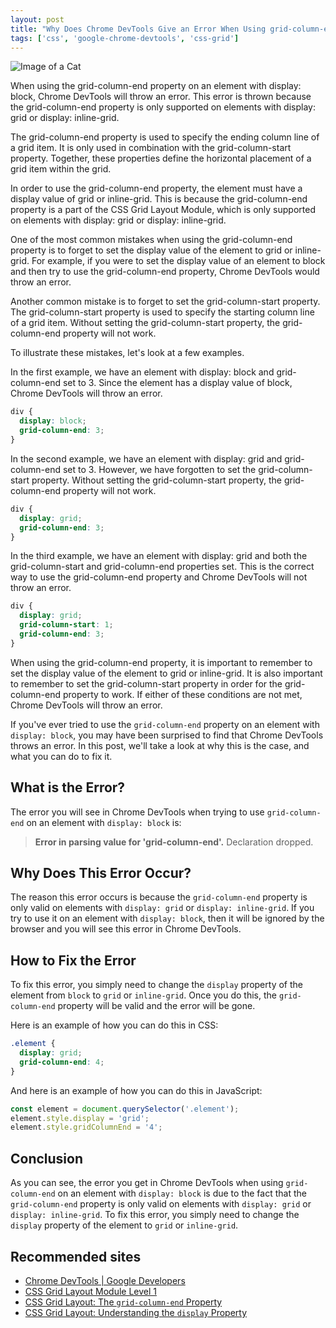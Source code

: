 ```yaml
---
layout: post
title: "Why Does Chrome DevTools Give an Error When Using grid-column-end on an Element with display: block?"
tags: ['css', 'google-chrome-devtools', 'css-grid']
---
```


![Image of a Cat](http://source.unsplash.com/1600x900/?cat)

When using the grid-column-end property on an element with display: block, Chrome DevTools will throw an error. This error is thrown because the grid-column-end property is only supported on elements with display: grid or display: inline-grid.

The grid-column-end property is used to specify the ending column line of a grid item. It is only used in combination with the grid-column-start property. Together, these properties define the horizontal placement of a grid item within the grid.

In order to use the grid-column-end property, the element must have a display value of grid or inline-grid. This is because the grid-column-end property is a part of the CSS Grid Layout Module, which is only supported on elements with display: grid or display: inline-grid.

One of the most common mistakes when using the grid-column-end property is to forget to set the display value of the element to grid or inline-grid. For example, if you were to set the display value of an element to block and then try to use the grid-column-end property, Chrome DevTools would throw an error.

Another common mistake is to forget to set the grid-column-start property. The grid-column-start property is used to specify the starting column line of a grid item. Without setting the grid-column-start property, the grid-column-end property will not work.

To illustrate these mistakes, let's look at a few examples.

In the first example, we have an element with display: block and grid-column-end set to 3. Since the element has a display value of block, Chrome DevTools will throw an error.

```css
div {
  display: block;
  grid-column-end: 3;
}
```

In the second example, we have an element with display: grid and grid-column-end set to 3. However, we have forgotten to set the grid-column-start property. Without setting the grid-column-start property, the grid-column-end property will not work.

```css
div {
  display: grid;
  grid-column-end: 3;
}
```

In the third example, we have an element with display: grid and both the grid-column-start and grid-column-end properties set. This is the correct way to use the grid-column-end property and Chrome DevTools will not throw an error.

```css
div {
  display: grid;
  grid-column-start: 1;
  grid-column-end: 3;
}
```

When using the grid-column-end property, it is important to remember to set the display value of the element to grid or inline-grid. It is also important to remember to set the grid-column-start property in order for the grid-column-end property to work. If either of these conditions are not met, Chrome DevTools will throw an error.

If you've ever tried to use the `grid-column-end` property on an element with `display: block`, you may have been surprised to find that Chrome DevTools throws an error. In this post, we'll take a look at why this is the case, and what you can do to fix it.

## What is the Error?

The error you will see in Chrome DevTools when trying to use `grid-column-end` on an element with `display: block` is:

> **Error in parsing value for 'grid-column-end'.**  Declaration dropped.

## Why Does This Error Occur?

The reason this error occurs is because the `grid-column-end` property is only valid on elements with `display: grid` or `display: inline-grid`. If you try to use it on an element with `display: block`, then it will be ignored by the browser and you will see this error in Chrome DevTools.

## How to Fix the Error

To fix this error, you simply need to change the `display` property of the element from `block` to `grid` or `inline-grid`. Once you do this, the `grid-column-end` property will be valid and the error will be gone.

Here is an example of how you can do this in CSS:

```css
.element {
  display: grid;
  grid-column-end: 4;
}
```

And here is an example of how you can do this in JavaScript:

```javascript
const element = document.querySelector('.element');
element.style.display = 'grid';
element.style.gridColumnEnd = '4';
```

## Conclusion

As you can see, the error you get in Chrome DevTools when using `grid-column-end` on an element with `display: block` is due to the fact that the `grid-column-end` property is only valid on elements with `display: grid` or `display: inline-grid`. To fix this error, you simply need to change the `display` property of the element to `grid` or `inline-grid`.
## Recommended sites

- [Chrome DevTools | Google Developers](https://developers.google.com/web/tools/chrome-devtools/)
- [CSS Grid Layout Module Level 1](https://www.w3.org/TR/css-grid-1/)
- [CSS Grid Layout: The `grid-column-end` Property](https://www.freecodecamp.org/news/css-grid-layout-the-grid-column-end-property-e3a3d3eecb6a/)
- [CSS Grid Layout: Understanding the `display` Property](https://www.freecodecamp.org/news/css-grid-layout-understanding-the-display-property-d8a6a7f6f7f6/)